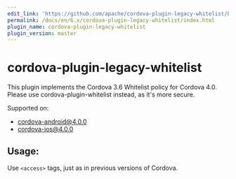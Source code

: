 ```yaml
---
edit_link: 'https://github.com/apache/cordova-plugin-legacy-whitelist/blob/master/README.md'
permalink: /docs/en/6.x/cordova-plugin-legacy-whitelist/index.html
plugin_name: cordova-plugin-legacy-whitelist
plugin_version: master
---
```


<!--
# license: Licensed to the Apache Software Foundation (ASF) under one
#         or more contributor license agreements.  See the NOTICE file
#         distributed with this work for additional information
#         regarding copyright ownership.  The ASF licenses this file
#         to you under the Apache License, Version 2.0 (the
#         "License"); you may not use this file except in compliance
#         with the License.  You may obtain a copy of the License at
#
#           http://www.apache.org/licenses/LICENSE-2.0
#
#         Unless required by applicable law or agreed to in writing,
#         software distributed under the License is distributed on an
#         "AS IS" BASIS, WITHOUT WARRANTIES OR CONDITIONS OF ANY
#         KIND, either express or implied.  See the License for the
#         specific language governing permissions and limitations
#         under the License.
-->

# cordova-plugin-legacy-whitelist

This plugin implements the Cordova 3.6 Whitelist policy for Cordova 4.0.
Please use cordova-plugin-whitelist instead, as it's more secure.

Supported on:
- cordova-android@4.0.0
- cordova-ios@4.0.0

## Usage:
Use `<access>` tags, just as in previous versions of Cordova.
